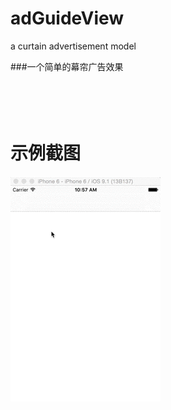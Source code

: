 # adGuideView
a curtain advertisement model

###一个简单的幕帘广告效果

<br /><br />
示例截图
===============
![image](./adGuideViewtest/ad.gif)<br />
<br /><br />
